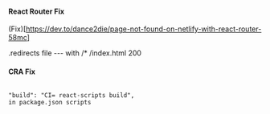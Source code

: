 #### React Router Fix

(Fix)[https://dev.to/dance2die/page-not-found-on-netlify-with-react-router-58mc]

.redirects file --- with /\* /index.html 200

#### CRA Fix

```

"build": "CI= react-scripts build",
in package.json scripts

```

